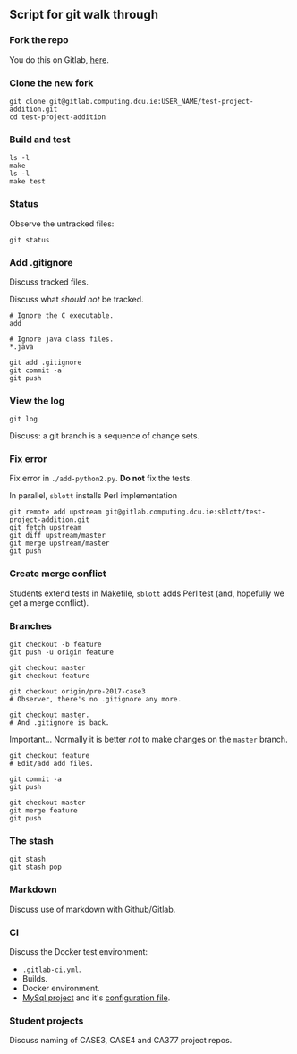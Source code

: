 ## Script for git walk through

### Fork the repo

You do this on Gitlab, [here](/sblott/test-project-addition).

### Clone the new fork

```shell
git clone git@gitlab.computing.dcu.ie:USER_NAME/test-project-addition.git
cd test-project-addition
```

### Build and test

```shell
ls -l
make
ls -l
make test
```

### Status

Observe the untracked files:
```shell
git status
```

### Add .gitignore

Discuss tracked files.

Discuss what *should not* be tracked.

```
# Ignore the C executable.
add

# Ignore java class files.
*.java
```

```shell
git add .gitignore
git commit -a
git push
```

### View the log

```shell
git log
```

Discuss: a git branch is a sequence of change sets.

### Fix error

Fix error in `./add-python2.py`.  **Do not** fix the tests.

In parallel, `sblott` installs Perl implementation

```shell
git remote add upstream git@gitlab.computing.dcu.ie:sblott/test-project-addition.git
git fetch upstream
git diff upstream/master
git merge upstream/master
git push
```

### Create merge conflict

Students extend tests in Makefile, `sblott` adds Perl test (and, hopefully we
get a merge conflict).

### Branches

```shell
git checkout -b feature
git push -u origin feature

git checkout master
git checkout feature

git checkout origin/pre-2017-case3
# Observer, there's no .gitignore any more.

git checkout master.
# And .gitignore is back.
```

Important...  Normally it is better *not* to make changes on the `master` branch.

```shell
git checkout feature
# Edit/add add files.

git commit -a
git push

git checkout master
git merge feature
git push
```

### The stash

```shell
git stash
git stash pop
```

### Markdown

Discuss use of markdown with Github/Gitlab.

### CI

Discuss the Docker test environment:

- `.gitlab-ci.yml`.
- Builds.
- Docker environment.
- [MySql project](https://gitlab.computing.dcu.ie/sblott/test-project-mysql) and it's [configuration file](https://gitlab.computing.dcu.ie/sblott/test-project-mysql/blob/master/.gitlab-ci.yml).

### Student projects

Discuss naming of CASE3, CASE4 and CA377 project repos.
